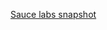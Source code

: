 [Sauce labs snapshot](https://saucelabs.com/jobs/38a0aa0cf141421dbadc2955d6922956/0002screenshot.png)
